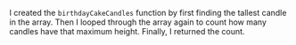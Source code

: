 I created the `birthdayCakeCandles` function by first finding the tallest candle in the array. Then I looped through the array again to count how many candles have that maximum height. Finally, I returned the count.

